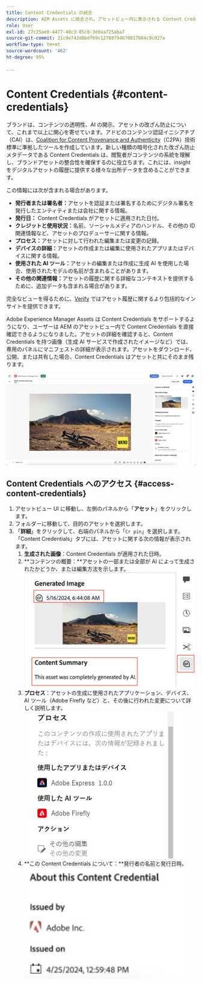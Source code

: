```yaml
---
title: Content Credentials の統合
description: AEM Assets に統合され、アセットビュー内に表示される Content Credentials を使用すると、アセットの作成方法や作成に関わったユーザーなど、アセットの履歴に関するコンテキストを提供できます。デジタルコンテンツの栄養ラベルと同様に、Content Credentials は透明性を高め、オーディエンスとの信頼関係を構築するのに役立ちます。
role: User
exl-id: 27c25ae0-4477-40c3-85c8-3e0aa725aba7
source-git-commit: 31c9e742d8bdf69c12788794670817864c9c027a
workflow-type: tm+mt
source-wordcount: '462'
ht-degree: 95%

---
```


# Content Credentials {#content-credentials}

ブランドは、コンテンツの透明性、AI の開示、アセットの改ざん防止について、これまで以上に関心を寄せています。アドビのコンテンツ認証イニシアチブ（CAI）は、[Coalition for Content Provenance and Authenticity](https://c2pa.org/specifications/specifications/1.1/specs/C2PA_Specification.html#_trust_model)（C2PA）技術標準に準拠したツールを作成しています。新しい種類の暗号化された改ざん防止メタデータである Content Credentials は、閲覧者がコンテンツの系統を理解し、ブランドアセットの整合性を確保するのに役立ちます。これには、insightをデジタルアセットの履歴に提供する様々な出所データを含めることができます。

この情報には次が含まれる場合があります。

* **発行者または署名者：**&#x200B;アセットを認証または署名するためにデジタル署名を発行したエンティティまたは会社に関する情報。
* **発行日：** Content Credentials がアセットに適用された日付。
* **クレジットと使用状況：**&#x200B;名前、ソーシャルメディアのハンドル、その他の ID 関連情報など、アセットのプロデューサーに関する情報。
* **プロセス：**&#x200B;アセットに対して行われた編集または変更の記録。
* **デバイスの詳細：**&#x200B;アセットの作成または編集に使用されたアプリまたはデバイスに関する情報。
* **使用された AI ツール：**&#x200B;アセットの編集または作成に生成 AI を使用した場合、使用されたモデルの名前が含まれることがあります。
* **その他の関連情報：**&#x200B;アセットの履歴に関する詳細なコンテキストを提供するために、追加データも含まれる場合があります。

完全なビューを得るために、[Verify](https://contentcredentials.org/verify) ではアセット履歴に関するより包括的なインサイトを提供できます。

Adobe Experience Manager Assets は Content Credentials をサポートするようになり、ユーザーは AEM のアセットビュー内で Content Credentials を直接確認できるようになりました。アセットの詳細を確認すると、Content Credentials を持つ画像（生成 AI サービスで作成されたイメージなど）では、専用のパネルにマニフェストの詳細が表示されます。アセットをダウンロード、公開、または共有した場合、Content Credentials はアセットと共にそのまま残ります。

![アセット](/help/assets/assets/content-credentials.png)

## Content Credentials へのアクセス {#access-content-credentials}

1. アセットビュー UI に移動し、左側のパネルから「**アセット**」をクリックします。
1. フォルダーに移動して、目的のアセットを選択します。
1. 「**詳細**」をクリックして、右端のパネルから「`Cr pin`」を選択します。「Content Credentials」タブには、アセットに関する次の情報が表示されます。
   1. **生成された画像**：Content Credentials が適用された日時。
   1. **コンテンツの概要：**アセットの一部または全部が AI によって生成されたかどうか、または編集方法を示します。
      ![Content Credentials](/help/assets/assets/content-credentials1.png)
   1. **プロセス**：アセットの生成に使用されたアプリケーション、デバイス、AI ツール（Adobe Firefly など）と、その後に行われた変更について詳しく説明します。
      ![プロセス](/help/assets/assets/CR-Process.png)
   1. **この Content Credentials について：**発行者の名前と発行日時。
      ![発行者](/help/assets/assets/CR-issuer.png)

